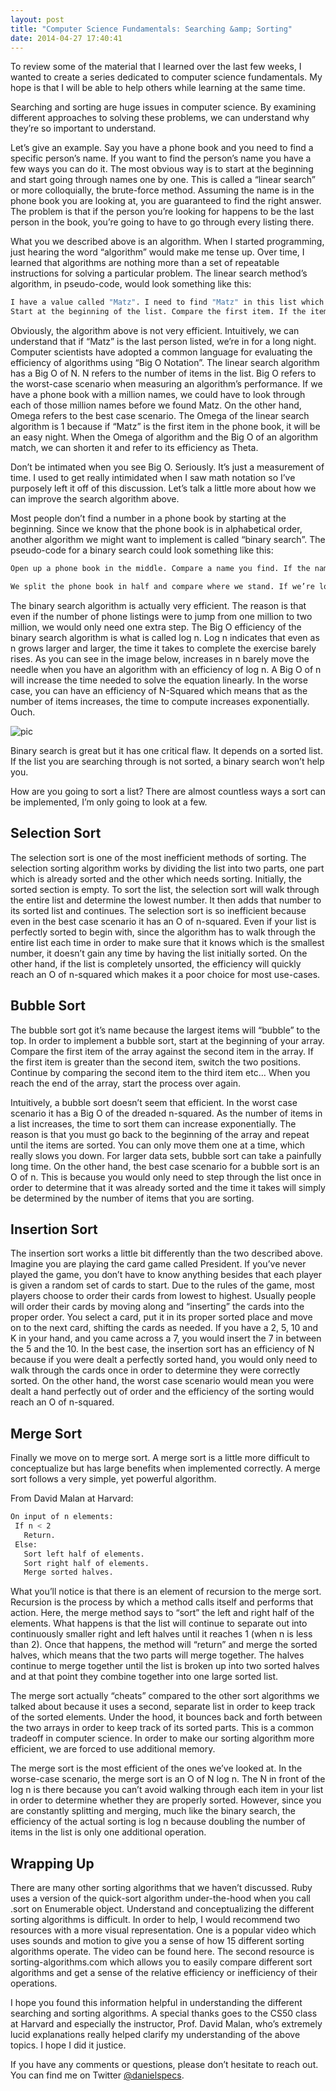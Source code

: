 ```yaml
---
layout: post
title: "Computer Science Fundamentals: Searching &amp; Sorting"
date: 2014-04-27 17:40:41
---
```


To review some of the material that I learned over the last few weeks, I wanted to create a series dedicated to computer science fundamentals. My hope is that I will be able to help others while learning at the same time.

Searching and sorting are huge issues in computer science. By examining different approaches to solving these problems, we can understand why they’re so important to understand.

Let’s give an example. Say you have a phone book and you need to find a specific person’s name. If you want to find the person’s name you have a few ways you can do it. The most obvious way is to start at the beginning and start going through names one by one. This is called a “linear search” or more colloquially, the brute-force method. Assuming the name is in the phone book you are looking at, you are guaranteed to find the right answer. The problem is that if the person you’re looking for happens to be the last person in the book, you’re going to have to go through every listing there.

What you we described above is an algorithm. When I started programming, just hearing the word “algorithm” would make me tense up. Over time, I learned that algorithms are nothing more than a set of repeatable instructions for solving a particular problem. The linear search method’s algorithm, in pseudo-code, would look something like this:

```bash
I have a value called "Matz". I need to find "Matz" in this list which I am referring to as a phone book.
Start at the beginning of the list. Compare the first item. If the item that I found is equal to “Matz”, return the phone number. Otherwise, move on to the next item in the list
```

Obviously, the algorithm above is not very efficient. Intuitively, we can understand that if “Matz” is the last person listed, we’re in for a long night. Computer scientists have adopted a common language for evaluating the efficiency of algorithms using “Big O Notation”. The linear search algorithm has a Big O of N. N refers to the number of items in the list. Big O refers to the worst-case scenario when measuring an algorithm’s performance. If we have a phone book with a million names, we could have to look through each of those million names before we found Matz. On the other hand, Omega refers to the best case scenario. The Omega of the linear search algorithm is 1 because if “Matz” is the first item in the phone book, it will be an easy night. When the Omega of algorithm and the Big O of an algorithm match, we can shorten it and refer to its efficiency as Theta.

Don’t be intimated when you see Big O. Seriously. It’s just a measurement of time. I used to get really intimidated when I saw math notation so I’ve purposely left it off of this discussion. Let’s talk a little more about how we can improve the search algorithm above.

Most people don’t find a number in a phone book by starting at the beginning. Since we know that the phone book is in alphabetical order, another algorithm we might want to implement is called “binary search”. The pseudo-code for a binary search could look something like this:

```bash
Open up a phone book in the middle. Compare a name you find. If the name you see if alphabetically after Matz, use the left half. Otherwise, use the right half. Repeat.

We split the phone book in half and compare where we stand. If we’re looking at “Ruby”, we can throw away everything that comes after it and repeat the sequence. Open up to the halfway-point and compare. Throw out what we don’t need.
```

The binary search algorithm is actually very efficient. The reason is that even if the number of phone listings were to jump from one million to two million, we would only need one extra step. The Big O efficiency of the binary search algorithm is what is called log n. Log n indicates that even as n grows larger and larger, the time it takes to complete the exercise barely rises. As you can see in the image below, increases in n barely move the needle when you have an algorithm with an efficiency of log n. A Big O of n will increase the time needed to solve the equation linearly. In the worse case, you can have an efficiency of N-Squared which means that as the number of items increases, the time to compute increases exponentially. Ouch.

![pic](https://d262ilb51hltx0.cloudfront.net/max/800/1*5vBWIOxXzJnaKMOyrZ6nVQ.gif)

Binary search is great but it has one critical flaw. It depends on a sorted list. If the list you are searching through is not sorted, a binary search won’t help you.

How are you going to sort a list? There are almost countless ways a sort can be implemented, I’m only going to look at a few.

## Selection Sort

The selection sort is one of the most inefficient methods of sorting. The selection sorting algorithm works by dividing the list into two parts, one part which is already sorted and the other which needs sorting. Initially, the sorted section is empty. To sort the list, the selection sort will walk through the entire list and determine the lowest number. It then adds that number to its sorted list and continues. The selection sort is so inefficient because even in the best case scenario it has an O of n-squared. Even if your list is perfectly sorted to begin with, since the algorithm has to walk through the entire list each time in order to make sure that it knows which is the smallest number, it doesn’t gain any time by having the list initially sorted. On the other hand, if the list is completely unsorted, the efficiency will quickly reach an O of n-squared which makes it a poor choice for most use-cases.

## Bubble Sort

The bubble sort got it’s name because the largest items will “bubble” to the top. In order to implement a bubble sort, start at the beginning of your array. Compare the first item of the array against the second item in the array. If the first item is greater than the second item, switch the two positions. Continue by comparing the second item to the third item etc… When you reach the end of the array, start the process over again.

Intuitively, a bubble sort doesn’t seem that efficient. In the worst case scenario it has a Big O of the dreaded n-squared. As the number of items in a list increases, the time to sort them can increase exponentially. The reason is that you must go back to the beginning of the array and repeat until the items are sorted. You can only move them one at a time, which really slows you down. For larger data sets, bubble sort can take a painfully long time. On the other hand, the best case scenario for a bubble sort is an O of n. This is because you would only need to step through the list once in order to determine that it was already sorted and the time it takes will simply be determined by the number of items that you are sorting.

## Insertion Sort

The insertion sort works a little bit differently than the two described above. Imagine you are playing the card game called President. If you’ve never played the game, you don’t have to know anything besides that each player is given a random set of cards to start. Due to the rules of the game, most players choose to order their cards from lowest to highest. Usually people will order their cards by moving along and “inserting” the cards into the proper order. You select a card, put it in its proper sorted place and move on to the next card, shifting the cards as needed. If you have a 2, 5, 10 and K in your hand, and you came across a 7, you would insert the 7 in between the 5 and the 10. In the best case, the insertion sort has an efficiency of N because if you were dealt a perfectly sorted hand, you would only need to walk through the cards once in order to determine they were correctly sorted. On the other hand, the worst case scenario would mean you were dealt a hand perfectly out of order and the efficiency of the sorting would reach an O of n-squared.

## Merge Sort

Finally we move on to merge sort. A merge sort is a little more difficult to conceptualize but has large benefits when implemented correctly. A merge sort follows a very simple, yet powerful algorithm.

From David Malan at Harvard:

```bash
On input of n elements:
 If n < 2
   Return.
 Else:
   Sort left half of elements.
   Sort right half of elements.
   Merge sorted halves.
```

What you’ll notice is that there is an element of recursion to the merge sort. Recursion is the process by which a method calls itself and performs that action. Here, the merge method says to “sort” the left and right half of the elements. What happens is that the list will continue to separate out into continuously smaller right and left halves until it reaches 1 (when n is less than 2). Once that happens, the method will “return” and merge the sorted halves, which means that the two parts will merge together. The halves continue to merge together until the list is broken up into two sorted halves and at that point they combine together into one large sorted list.

The merge sort actually “cheats” compared to the other sort algorithms we talked about because it uses a second, separate list in order to keep track of the sorted elements. Under the hood, it bounces back and forth between the two arrays in order to keep track of its sorted parts. This is a common tradeoff in computer science. In order to make our sorting algorithm more efficient, we are forced to use additional memory.

The merge sort is the most efficient of the ones we’ve looked at. In the worse-case scenario, the merge sort is an O of N log n. The N in front of the log n is there because you can’t avoid walking through each item in your list in order to determine whether they are properly sorted. However, since you are constantly splitting and merging, much like the binary search, the efficiency of the actual sorting is log n because doubling the number of items in the list is only one additional operation.

## Wrapping Up
There are many other sorting algorithms that we haven’t discussed. Ruby uses a version of the quick-sort algorithm under-the-hood when you call .sort on Enumerable object. Understand and conceptualizing the different sorting algorithms is difficult. In order to help, I would recommend two resources with a more visual representation. One is a popular video which uses sounds and motion to give you a sense of how 15 different sorting algorithms operate. The video can be found here. The second resource is sorting-algorithms.com which allows you to easily compare different sort algorithms and get a sense of the relative efficiency or inefficiency of their operations.

I hope you found this information helpful in understanding the different searching and sorting algorithms. A special thanks goes to the CS50 class at Harvard and especially the instructor, Prof. David Malan, who’s extremely lucid explanations really helped clarify my understanding of the above topics. I hope I did it justice.

If you have any comments or questions, please don’t hesitate to reach out. You can find me on Twitter [@danielspecs](https://www.twitter.com/danielspecs).
